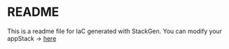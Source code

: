 # README
This is a readme file for IaC generated with StackGen.
You can modify your appStack -> [here](http://main.dev.stackgen.com/appstacks/f881a597-c25b-48a1-9d8d-d6d33470a8ef)
